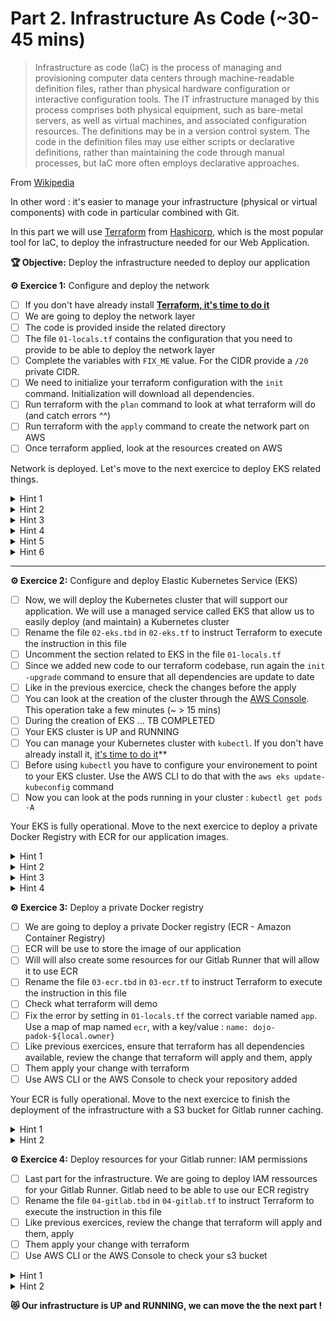 # Part 2. Infrastructure As Code (~30-45 mins)

> Infrastructure as code (IaC) is the process of managing and provisioning computer data centers through machine-readable definition files, rather than physical hardware configuration or interactive configuration tools. The IT infrastructure managed by this process comprises both physical equipment, such as bare-metal servers, as well as virtual machines, and associated configuration resources. The definitions may be in a version control system. The code in the definition files may use either scripts or declarative definitions, rather than maintaining the code through manual processes, but IaC more often employs declarative approaches. 

From [Wikipedia](https://en.wikipedia.org/wiki/Infrastructure_as_code)

In other word : it's easier to manage your infrastructure (physical or virtual components) with code in particular combined with Git.

In this part we will use [Terraform](https://www.terraform.io/) from [Hashicorp](https://www.hashicorp.com/), which is the most popular tool for IaC, to deploy the infrastructure needed for our Web Application.

**🏆 Objective:** Deploy the infrastructure needed to deploy our application

**⚙️ Exercice 1:** Configure and deploy the network

- [ ] If you don't have already install **[Terraform, it's time to do it](https://learn.hashicorp.com/tutorials/terraform/install-cli)**
- [ ] We are going to deploy the network layer
- [ ] The code is provided inside the related directory 
- [ ] The file `01-locals.tf` contains the configuration that you need to provide to be able to deploy the network layer
- [ ] Complete the variables with `FIX_ME` value. For the CIDR provide a `/20` private CIDR.
- [ ] We need to initialize your terraform configuration with the `init` command. Initialization will download all dependencies.
- [ ] Run terraform with the `plan` command to look at what terraform will do (and catch errors ^^)
- [ ] Run terraform with the `apply` command to create the network part on AWS
- [ ] Once terraform applied, look at the resources created on AWS

Network is deployed. Let's move to the next exercice to deploy EKS related things.

<details>
<summary>Hint 1</summary>
Example CIDR: 10.10.0.0/20
</details>

<details>
<summary>Hint 2</summary>
To run a `init` with Terraform : `terraform init`
</details>

<details>
<summary>Hint 3</summary>
To run a `plan` with Terraform : `terraform plan`
</details>

<details>
<summary>Hint 4</summary>
To run a `apply` with Terraform : `terraform apply`
</details>

<details>
<summary>Hint 5</summary>
It's always a good practice to check what Terraform will do with the plan command before applying. That's allow you to understand the changes that you are going to do. Even if the `apply` command will show you the changes, it's highly recommanded to plan before (to avoid quick answer to the question in the apply without reviewing your changes).
</details>

<details>
<summary>Hint 6</summary>
You can check your VPC and subnets with the AWS CLI: 

```
aws ec2 describe-vpcs
aws ec2 describe-subnets
```

You could also see all the changes with the [AWS Web Console](https://eu-west-3.console.aws.amazon.com/vpc/home?region=eu-west-3#).
</details>

---

**⚙️ Exercice 2:** Configure and deploy Elastic Kubernetes Service (EKS)

- [ ] Now, we will deploy the Kubernetes cluster that will support our application. We will use a managed service called EKS that allow us to easily deploy (and maintain) a Kubernetes cluster
- [ ] Rename the file `02-eks.tbd` in `02-eks.tf` to instruct Terraform to execute the instruction in this file
- [ ] Uncomment the section related to EKS in the file `01-locals.tf`
- [ ] Since we added new code to our terraform codebase, run again the `init -upgrade` command to ensure that all dependencies are update to date 
- [ ] Like in the previous exercice, check the changes before the apply
- [ ] You can look at the creation of the cluster through the [AWS Console](https://eu-west-3.console.aws.amazon.com/eks/home?region=eu-west-3). This operation take a few minutes (~ > 15 mins)
- [ ] During the creation of EKS ... TB COMPLETED
- [ ] Your EKS cluster is UP and RUNNING
- [ ] You can manage your Kubernetes cluster with `kubectl`. If you don't have already install it, [it's time to do it](https://kubernetes.io/docs/tasks/tools/)**
- [ ] Before using `kubectl` you have to configure your environement to point to your EKS cluster. Use the AWS CLI to do that with the `aws eks update-kubeconfig` command
- [ ] Now you can look at the pods running in your cluster : `kubectl get pods -A`

Your EKS is fully operational. Move to the next exercice to deploy a private Docker Registry with ECR for our application images.

<details>
<summary>Hint 1</summary>
To run a `plan` with Terraform : `terraform plan`
</details>

<details>
<summary>Hint 2</summary>
To run a `init` with Terraform : `terraform init`
To run a `plan` with Terraform : `terraform plan`
To run a `apply` with Terraform : `terraform apply`
</details>

<details>
<summary>Hint 3</summary>
To configure your kubectl environment with your cluster: run the following command : 

```
aws eks update-kubeconfig --name REPLACE_WITH_YOUR_CLUSTER_NAME --region eu-west-3
```
</details>

<details>
<summary>Hint 4</summary>
To find your running pods:
```
kubectl get pods -A # -A mean on all namespace
```
</details>

**⚙️ Exercice 3:** Deploy a private Docker registry

- [ ] We are going to deploy a private Docker registry (ECR - Amazon Container Registry) 
- [ ] ECR will be use to store the image of our application
- [ ] Will will also create some resources for our Gitlab Runner that will allow it to use ECR
- [ ] Rename the file `03-ecr.tbd` in `03-ecr.tf` to instruct Terraform to execute the instruction in this file
- [ ] Check what terraform will demo
- [ ] Fix the error by setting in `01-locals.tf` the correct variable named `app`. Use a map of map named `ecr`, with a key/value : `name: dojo-padok-${local.owner}`
- [ ] Like previous exercices, ensure that terraform has all dependencies available, review the change that terraform will apply and them, apply
- [ ] Them apply your change with terraform
- [ ] Use AWS CLI or the AWS Console to check your repository added

Your ECR is fully operational. Move to the next exercice to finish the deployment of the infrastructure with a S3 bucket for Gitlab runner caching.

<details>
<summary>Hint 1</summary>
Code for add a repository on ECR:
```
  ecrs = {
    "app" = {
      name = "dojo-padok-${local.owner}"
    }
  }
```
</details>

<details>
<summary>Hint 2</summary>

Get the list of your repository with AWS CLI:

```
aws ecr describe-repositories
```
</details>

**⚙️ Exercice 4:** Deploy resources for your Gitlab runner: IAM permissions

- [ ] Last part for the infrastructure. We are going to deploy IAM ressources for your Gitlab Runner. Gitlab need to be able to use our ECR registry
- [ ] Rename the file `04-gitlab.tbd` in `04-gitlab.tf` to instruct Terraform to execute the instruction in this file
- [ ] Like previous exercices, review the change that terraform will apply and them, apply
- [ ] Them apply your change with terraform
- [ ] Use AWS CLI or the AWS Console to check your s3 bucket

<details>
<summary>Hint 1</summary>
Example of Gitlab caching S3 uniq name
```
padok-dojo-gitlab-caching-guillaume
```
</details>

<details>
<summary>Hint 2</summary>
Get the list of your bucket with AWS CLI:

```
aws s3api list-buckets
```
</details>

**😻 Our infrastructure is UP and RUNNING, we can move the the next part !**
